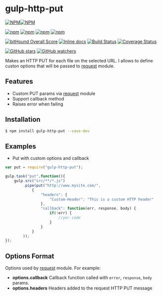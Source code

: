 # gulp-http-put 

[![NPM](https://nodei.co/npm/gulp-http-put.png?downloads=true&downloadRank=true&stars=true)][npm-url][![NPM](https://nodei.co/npm-dl/gulp-http-put.png?height=3&months=6)][npm-url]

[![npm](https://img.shields.io/npm/v/gulp-http-put.svg)][npm-url] [![npm](https://img.shields.io/npm/dm/gulp-http-put.svg)][npm-url] [![npm](https://david-dm.org/gjurgens/gulp-http-put.svg)][npm-url] [![npm](https://img.shields.io/npm/l/gulp-http-put.svg)][npm-url]

[![bitHound Overall Score](https://www.bithound.io/github/gjurgens/gulp-http-put/badges/score.svg)](https://www.bithound.io/github/gjurgens/gulp-http-put) [![Inline docs](http://inch-ci.org/github/gjurgens/gulp-http-put.svg?branch=master)](http://inch-ci.org/github/gjurgens/gulp-http-put) [![Build Status](https://travis-ci.org/gjurgens/gulp-http-put.svg?branch=master)](https://travis-ci.org/gjurgens/gulp-http-put) [![Coverage Status](https://coveralls.io/repos/github/gjurgens/gulp-http-put/badge.svg?branch=master)](https://coveralls.io/github/gjurgens/gulp-http-put?branch=master)

[![GitHub stars](https://img.shields.io/github/stars/gjurgens/gulp-http-put.svg?style=social&label=Star)](https://github.com/gjurgens/gulp-http-put/stargazers) [![GitHub watchers](https://img.shields.io/github/watchers/gjurgens/gulp-http-put.svg?style=social&label=Watch)](https://github.com/gjurgens/gulp-http-put/subscription)

[npm-url]: https://npmjs.org/package/gulp-http-put
Makes an HTTP PUT for each file on the selected URL. I allows to define custon options that will be passed to [request](https://github.com/request/request) module.

## Features

* Custom PUT params via [request](https://github.com/request/request) module
* Support callback method
* Raises error when failing

## Installation

```bash
$ npm install gulp-http-put --save-dev
```

## Examples

* Put with custom options and callback

```js
var put = require("gulp-http-put");

gulp.task("put",function(){
    gulp.src("src/**/*.js")
        .pipe(put("http://www.mysite.com/",
			{
				"headers": {
                	"Custom-Header": "This is a custom HTTP header"
                },
                "callback": function(err, response, body) {
					if(!err) {
					    //yor code
					}
				}
			}
        ));
});
```


## Options Format
Options used by [request](https://github.com/request/request) module. For example:
* **options.callback** Callback function called with `error`, `response`, `body` params.
* **options.headers** Headers added to the request HTTP PUT message